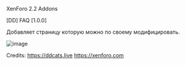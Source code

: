 XenForo 2.2 Addons

[DD] FAQ [1.0.0]

Добавляет страницу которую можно по своему модифицировать.

![image](https://github.com/user-attachments/assets/06eeaa7c-dc14-4c5d-8cc1-ccacf4a9b428)

Credits: 
https://ddcats.live
https://xenforo.com
